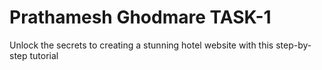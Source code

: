# Prathamesh Ghodmare TASK-1
Unlock the secrets to creating a stunning hotel website with this step-by-step tutorial